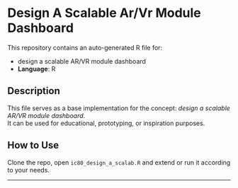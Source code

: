 # Design A Scalable Ar/Vr Module Dashboard

This repository contains an auto-generated R file for:

- design a scalable AR/VR module dashboard
- **Language**: R

## Description

This file serves as a base implementation for the concept: *design a scalable AR/VR module dashboard*.  
It can be used for educational, prototyping, or inspiration purposes.

## How to Use

Clone the repo, open `ic80_design_a_scalab.R` and extend or run it according to your needs.

---


